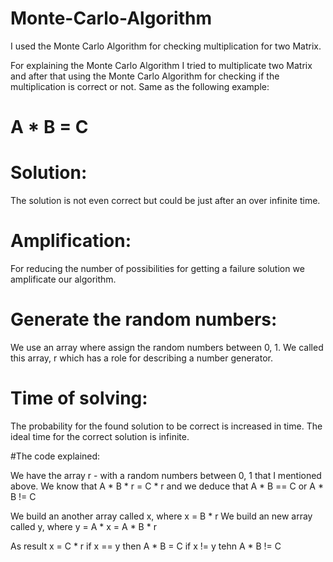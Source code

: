 # Monte-Carlo-Algorithm
I used the Monte Carlo Algorithm for checking multiplication for two Matrix.

For explaining the Monte Carlo Algorithm I tried to multiplicate two Matrix and after that using the Monte Carlo Algorithm for
checking if the multiplication is correct or not. Same as the following example:
# A * B = C

# Solution:
The solution is not even correct but could be just after an over infinite time.

# Amplification:
For reducing the number of possibilities for getting a failure solution we amplificate our algorithm.

# Generate the random numbers:
We use an array where assign the random numbers between 0, 1. We called this array, r which has a role for describing a number generator.

# Time of solving:
The probability for the found solution to be correct is increased in time. The ideal time for the correct solution is infinite.

#The code explained:

We have the array r - with a random numbers between 0, 1 that I mentioned above.
We know that A * B * r = C * r and we deduce that A * B == C or A * B != C

We build an another array called x, where x = B * r
We build an new array called y, where y = A * x = A * B * r

As result x = C * r
if x == y then A * B = C
if x != y tehn A * B != C




